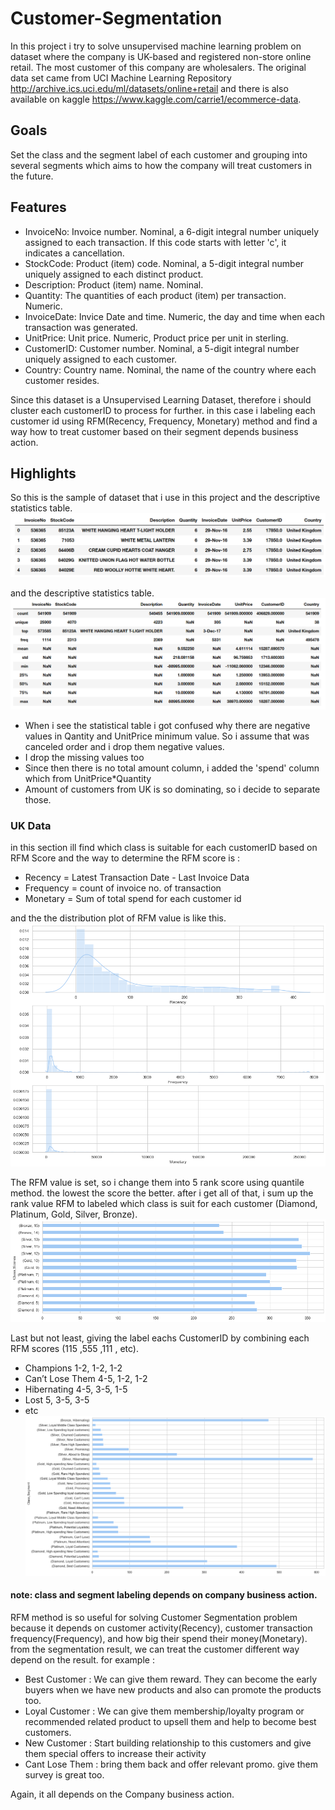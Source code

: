 # Customer-Segmentation
In this project i try to solve unsupervised machine learning problem on  dataset where the company is UK-based and registered non-store online retail. The most customer of this company are wholesalers. The original data set came from UCI Machine Learning Repository http://archive.ics.uci.edu/ml/datasets/online+retail and there is also available on kaggle https://www.kaggle.com/carrie1/ecommerce-data.

## Goals
Set the class and the segment label of each customer and grouping into several segments which aims to how the company will treat customers in the future.

## Features
- InvoiceNo: Invoice number. Nominal, a 6-digit integral number uniquely assigned to each transaction. If this code starts with letter 'c', it indicates a cancellation.
- StockCode: Product (item) code. Nominal, a 5-digit integral number uniquely assigned to each distinct product.
- Description: Product (item) name. Nominal.
- Quantity: The quantities of each product (item) per transaction. Numeric.
- InvoiceDate: Invice Date and time. Numeric, the day and time when each transaction was generated.
- UnitPrice: Unit price. Numeric, Product price per unit in sterling.
- CustomerID: Customer number. Nominal, a 5-digit integral number uniquely assigned to each customer.
- Country: Country name. Nominal, the name of the country where each customer resides.

Since this dataset is a Unsupervised Learning Dataset, therefore i should cluster each customerID to process for further. in this case i labeling each customer id using RFM(Recency, Frequency, Monetary) method and find a way how to treat customer based on their segment depends business action.

## Highlights
So this is the sample of dataset that i use in this project and the descriptive statistics table.
![](https://github.com/lutpan/Customer-Segmentation/blob/main/image/df_sample.png) 

and the descriptive statistics table.
![](https://github.com/lutpan/Customer-Segmentation/blob/main/image/df_statistical_value.png)

- When i see the statistical table i got confused why there are negative values in Qantity and UnitPrice minimum value. So i assume that was canceled order and i drop them negative values.
- I drop the missing values too
- Since then there is no total amount column, i added the 'spend' column which from UnitPrice*Quantity
- Amount of customers from UK is so dominating, so i decide to separate those.

### UK Data
in this section ill find which class is suitable for each customerID based on RFM Score and the way to determine the RFM score is :
- Recency = Latest Transaction Date - Last Invoice Data
- Frequency = count of invoice no. of transaction
- Monetary = Sum of total spend for each customer id

and the the distribution plot of RFM value is like this.
![](https://github.com/lutpan/Customer-Segmentation/blob/main/image/RFM_distribution.png)

The RFM value is set, so i change them into 5 rank score using quantile method. the lowest the score the better.
after i get all of that, i sum up the rank value RFM to labeled which class is suit for each customer (Diamond, Platinum, Gold, Silver, Bronze).
![](https://github.com/lutpan/Customer-Segmentation/blob/main/image/class_score_distribution.png)

Last but not least, giving the label eachs CustomerID by combining each RFM scores (115 ,555 ,111 , etc).
- Champions 1-2, 1-2, 1-2
- Can’t Lose Them 4-5, 1-2, 1-2
- Hibernating 4-5, 3-5, 1-5
- Lost 5, 3-5, 3-5
- etc
![](https://github.com/lutpan/Customer-Segmentation/blob/main/image/Class_Segment_Distribution.png)

#### note: class and segment labeling depends on company business action.

RFM method is so useful for solving Customer Segmentation problem because it depends on customer activity(Recency), customer transaction frequency(Frequency), and how big their spend their money(Monetary).
from the segmentation result, we can treat the customer different way depend on the result. for example :
- Best Customer : We can give them reward. They can become the early buyers when we have new products and also can promote the products too.
- Loyal Customer : We can give them membership/loyalty program or recommended related product to upsell them and help to become best customers.
- New Customer : Start building relationship to this customers and give them special offers to increase their activity
- Cant Lose Them : bring them back and offer relevant promo. give them survey is great too.

Again, it all depends on the Company business action.

